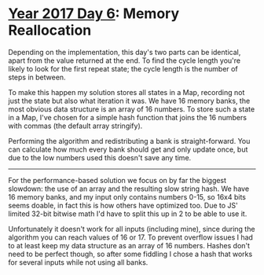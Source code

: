 # [Year 2017 Day 6](https://adventofcode.com/2017/day/6): Memory Reallocation

Depending on the implementation, this day's two parts can be identical, apart from the value returned at the end.
To find the cycle length you're likely to look for the first repeat state; the cycle length is the number of steps in between.

To make this happen my solution stores all states in a Map, recording not just the state but also what iteration it was.
We have 16 memory banks, the most obvious data structure is an array of 16 numbers.
To store such a state in a Map, I've chosen for a simple hash function that joins the 16 numbers with commas (the default array stringify).

Performing the algorithm and redistributing a bank is straight-forward.
You can calculate how much every bank should get and only update once, but due to the low numbers used this doesn't save any time.

---

For the performance-based solution we focus on by far the biggest slowdown: the use of an array and the resulting slow string hash.
We have 16 memory banks, and my input only contains numbers 0-15, so 16x4 bits seems doable, in fact this is how others have optimized too.
Due to JS' limited 32-bit bitwise math I'd have to split this up in 2 to be able to use it.

Unfortunately it doesn't work for all inputs (including mine), since during the algorithm you can reach values of 16 or 17.
To prevent overflow issues I had to at least keep my data structure as an array of 16 numbers.
Hashes don't need to be perfect though, so after some fiddling I chose a hash that works for several inputs while not using all banks.
